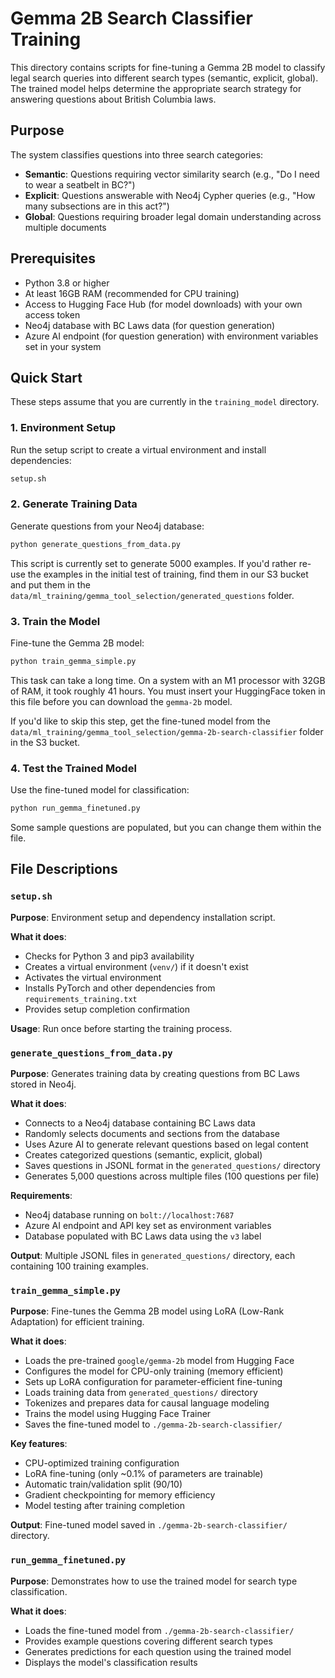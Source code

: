 # Gemma 2B Search Classifier Training

This directory contains scripts for fine-tuning a Gemma 2B model to classify legal search queries into different search types (semantic, explicit, global). The trained model helps determine the appropriate search strategy for answering questions about British Columbia laws.

## Purpose

The system classifies questions into three search categories:

- **Semantic**: Questions requiring vector similarity search (e.g., "Do I need to wear a seatbelt in BC?")
- **Explicit**: Questions answerable with Neo4j Cypher queries (e.g., "How many subsections are in this act?")
- **Global**: Questions requiring broader legal domain understanding across multiple documents

## Prerequisites

- Python 3.8 or higher
- At least 16GB RAM (recommended for CPU training)
- Access to Hugging Face Hub (for model downloads) with your own access token
- Neo4j database with BC Laws data (for question generation)
- Azure AI endpoint (for question generation) with environment variables set in your system

## Quick Start

These steps assume that you are currently in the `training_model` directory.

### 1. Environment Setup

Run the setup script to create a virtual environment and install dependencies:

```bash
setup.sh
```

### 2. Generate Training Data

Generate questions from your Neo4j database:

```bash
python generate_questions_from_data.py
```

This script is currently set to generate 5000 examples.
If you'd rather re-use the examples in the initial test of training, find them in our S3 bucket and put them in the `data/ml_training/gemma_tool_selection/generated_questions` folder.

### 3. Train the Model

Fine-tune the Gemma 2B model:

```bash
python train_gemma_simple.py
```

This task can take a long time. On a system with an M1 processor with 32GB of RAM, it took roughly 41 hours.
You must insert your HuggingFace token in this file before you can download the `gemma-2b` model.

If you'd like to skip this step, get the fine-tuned model from the `data/ml_training/gemma_tool_selection/gemma-2b-search-classifier` folder in the S3 bucket.

### 4. Test the Trained Model

Use the fine-tuned model for classification:

```bash
python run_gemma_finetuned.py
```

Some sample questions are populated, but you can change them within the file.

## File Descriptions

### `setup.sh`

**Purpose**: Environment setup and dependency installation script.

**What it does**:

- Checks for Python 3 and pip3 availability
- Creates a virtual environment (`venv/`) if it doesn't exist
- Activates the virtual environment
- Installs PyTorch and other dependencies from `requirements_training.txt`
- Provides setup completion confirmation

**Usage**: Run once before starting the training process.

### `generate_questions_from_data.py`

**Purpose**: Generates training data by creating questions from BC Laws stored in Neo4j.

**What it does**:

- Connects to a Neo4j database containing BC Laws data
- Randomly selects documents and sections from the database
- Uses Azure AI to generate relevant questions based on legal content
- Creates categorized questions (semantic, explicit, global)
- Saves questions in JSONL format in the `generated_questions/` directory
- Generates 5,000 questions across multiple files (100 questions per file)

**Requirements**:

- Neo4j database running on `bolt://localhost:7687`
- Azure AI endpoint and API key set as environment variables
- Database populated with BC Laws data using the `v3` label

**Output**: Multiple JSONL files in `generated_questions/` directory, each containing 100 training examples.

### `train_gemma_simple.py`

**Purpose**: Fine-tunes the Gemma 2B model using LoRA (Low-Rank Adaptation) for efficient training.

**What it does**:

- Loads the pre-trained `google/gemma-2b` model from Hugging Face
- Configures the model for CPU-only training (memory efficient)
- Sets up LoRA configuration for parameter-efficient fine-tuning
- Loads training data from `generated_questions/` directory
- Tokenizes and prepares data for causal language modeling
- Trains the model using Hugging Face Trainer
- Saves the fine-tuned model to `./gemma-2b-search-classifier/`

**Key features**:

- CPU-optimized training configuration
- LoRA fine-tuning (only ~0.1% of parameters are trainable)
- Automatic train/validation split (90/10)
- Gradient checkpointing for memory efficiency
- Model testing after training completion

**Output**: Fine-tuned model saved in `./gemma-2b-search-classifier/` directory.

### `run_gemma_finetuned.py`

**Purpose**: Demonstrates how to use the trained model for search type classification.

**What it does**:

- Loads the fine-tuned model from `./gemma-2b-search-classifier/`
- Provides example questions covering different search types
- Generates predictions for each question using the trained model
- Displays the model's classification results
